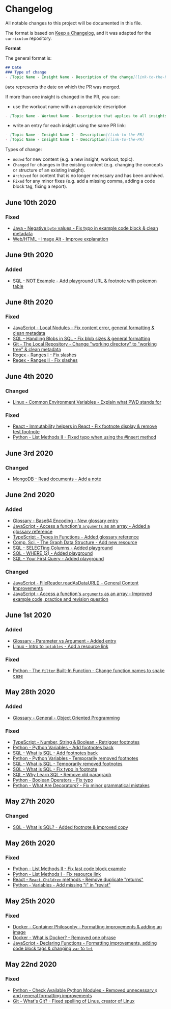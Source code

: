 # Changelog
All notable changes to this project will be documented in this file.

The format is based on [Keep a Changelog](https://keepachangelog.com/en/1.0.0/),
and it was adapted for the `curriculum` repository.

**Format**

The general format is:

```md
## Date
### Type of change
- [Topic Name - Insight Name - Description of the change](link-to-the-PR-or-commit-where-the-change-was-added)
```

`Date` represents the date on which the PR was merged.

If more than one insight is changed in the PR, you can:

- use the workout name with an appropriate description

```md
- [Topic Name - Workout Name - Description that applies to all insights changed](link-to-the-PR-or-commit-where-the-change-was-added)
```

- write an entry for each insight using the same PR link:

```md
- [Topic Name - Insight Name 2 - Description](link-to-the-PR)
- [Topic Name - Insight Name 1 - Description](link-to-the-PR)
```

Types of change:

- `Added` for new content (e.g. a new insight, workout, topic).
- `Changed` for changes in the existing content (e.g. changing the concepts or structure of an existing insight).
- `Archived` for content that is no longer necessary and has been archived.
- `Fixed` for any minor fixes (e.g. add a missing comma, adding a code block tag, fixing a report).

## June 10th 2020

### Fixed
- [Java - Negative `byte` values - Fix typo in example code block & clean metadata](https://github.com/enkidevs/curriculum/pull/2169)
- [Web/HTML - Image Alt - Improve explanation](https://github.com/enkidevs/curriculum/pull/2175)

## June 9th 2020

### Added
- [SQL - NOT Example - Add playground URL & footnote with pokemon table](https://github.com/enkidevs/curriculum/pull/2171)

## June 8th 2020

### Fixed
- [JavaScript - Local Nodules - Fix content error, general formatting & clean metadata](https://github.com/enkidevs/curriculum/pull/2170)
- [SQL - Handling Blobs in SQL - Fix blob sizes & general formatting](https://github.com/enkidevs/curriculum/pull/2167)
- [Git - The Local Repository - Change "working directory" to "working tree" & clean metadata](https://github.com/enkidevs/curriculum/pull/2168)
- [Regex - Ranges I - Fix slashes](https://github.com/enkidevs/curriculum/pull/2165)
- [Regex - Ranges II - Fix slashes](https://github.com/enkidevs/curriculum/pull/2165)

## June 4th 2020

### Changed
- [Linux - Common Environment Variables - Explain what PWD stands for](https://github.com/enkidevs/curriculum/pull/2161)

### Fixed
- [React - Immutability helpers in React - Fix footnote display & remove test footnote](https://github.com/enkidevs/curriculum/pull/2163)
- [Python - List Methods II - Fixed typo when using the #insert method ](https://github.com/enkidevs/curriculum/pull/2156)

## June 3rd 2020

### Changed
- [MongoDB - Read documents - Add a note](https://github.com/enkidevs/curriculum/pull/2160)

## June 2nd 2020

### Added
- [Glossary - Base64 Encoding - New glossary entry](https://github.com/enkidevs/curriculum/pull/2159)
- [JavaScript - Access a function's `arguments` as an array - Added a glossary reference](https://github.com/enkidevs/curriculum/pull/2155)
- [TypeScript - Types in Functions - Added glossary reference](https://github.com/enkidevs/curriculum/pull/2155)
- [Comp. Sci. - The Graph Data Structure - Add new resource](https://github.com/enkidevs/curriculum/pull/2157)
- [SQL - SELECTing Columns - Added playground](https://github.com/enkidevs/curriculum/pull/2158)
- [SQL - WHERE (2) - Added playground](https://github.com/enkidevs/curriculum/pull/2158)
- [SQL - Your First Query - Added playground](https://github.com/enkidevs/curriculum/pull/2158)

### Changed
- [JavaScript - FileReader.readAsDataURL() - General Content Improvements](https://github.com/enkidevs/curriculum/pull/2159)
- [JavaScript - Access a function's `arguments` as an array - Improved example code, practice and revision question](https://github.com/enkidevs/curriculum/pull/2155)

## June 1st 2020

### Added
- [Glossary - Parameter vs Argument - Added entry](https://github.com/enkidevs/curriculum/pull/2154)
- [Linux - Intro to `iptables` - Add a resource link](https://github.com/enkidevs/curriculum/pull/2151)

### Fixed
- [Python - The `filter` Built-In Function - Change function names to snake case](https://github.com/enkidevs/curriculum/pull/2152)

## May 28th 2020

### Added
- [Glossary - General - Object Oriented Programming](https://github.com/enkidevs/curriculum/pull/2128)

### Fixed
- [TypeScript - Number, String & Boolean - Retrigger footnotes](https://github.com/enkidevs/curriculum/pull/2149)
- [Python - Python Variables - Add footnotes back](https://github.com/enkidevs/curriculum/pull/2149)
- [SQL - What is SQL - Add footnotes back](https://github.com/enkidevs/curriculum/pull/2149)
- [Python - Python Variables - Temporarily removed footnotes](https://github.com/enkidevs/curriculum/pull/2148)
- [SQL - What is SQL - Temporarily removed footnotes](https://github.com/enkidevs/curriculum/pull/2148)
- [SQL - What is SQL - Fix typo in footnote](https://github.com/enkidevs/curriculum/pull/2147)
- [SQL - Why Learn SQL - Remove old paragraph](https://github.com/enkidevs/curriculum/pull/2146)
- [Python - Boolean Operators - Fix typo](https://github.com/enkidevs/curriculum/pull/2145)
- [Python - What Are Decorators? - Fix minor grammatical mistakes](https://github.com/enkidevs/curriculum/pull/2143)

## May 27th 2020

### Changed
- [SQL - What is SQL? - Added footnote & improved copy](https://github.com/enkidevs/curriculum/pull/2141)

## May 26th 2020

### Fixed
- [Python - List Methods II - Fix last code block example](https://github.com/enkidevs/curriculum/pull/2138)
- [Python - List Methods I - Fix resource link](https://github.com/enkidevs/curriculum/pull/2136)
- [React - `React.Children` methods - Remove duplicate "returns"](https://github.com/enkidevs/curriculum/pull/2135)
- [Python - Variables - Add missing "i" in "revist"](https://github.com/enkidevs/curriculum/pull/2134)

## May 25th 2020

### Fixed
- [Docker - Container Philosophy - Formatting improvements & adding an image](https://github.com/enkidevs/curriculum/pull/2133)
- [Docker - What is Docker? - Removed one phrase](https://github.com/enkidevs/curriculum/pull/2132)
- [JavaScript - Declaring Functions - Formatting improvements, adding code block tags & changing `var` to `let`](https://github.com/enkidevs/curriculum/pull/2131)

## May 22nd 2020

### Fixed
- [Python - Check Available Python Modules - Removed unnecessary `$` and general formatting improvements](https://github.com/enkidevs/curriculum/pull/2127)
- [Git - What's Git? - Fixed spelling of Linus, creator of Linux](https://github.com/enkidevs/curriculum/pull/2129)
